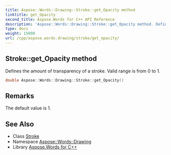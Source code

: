 ```yaml
---
title: Aspose::Words::Drawing::Stroke::get_Opacity method
linktitle: get_Opacity
second_title: Aspose.Words for C++ API Reference
description: 'Aspose::Words::Drawing::Stroke::get_Opacity method. Defines the amount of transparency of a stroke. Valid range is from 0 to 1 in C++.'
type: docs
weight: 15000
url: /cpp/aspose.words.drawing/stroke/get_opacity/
---
```

## Stroke::get_Opacity method


Defines the amount of transparency of a stroke. Valid range is from 0 to 1.

```cpp
double Aspose::Words::Drawing::Stroke::get_Opacity()
```

## Remarks


The default value is 1. 
## See Also

* Class [Stroke](../)
* Namespace [Aspose::Words::Drawing](../../)
* Library [Aspose.Words for C++](../../../)
